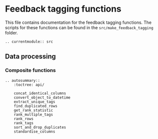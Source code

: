 # Feedback tagging functions

This file contains documentation for the feedback tagging functions. The scripts for these functions can be found in
the `src/make_feedback_tagging` folder. 

```eval_rst
.. currentmodule:: src

```

## Data processing

### Composite functions

```eval_rst
.. autosummary::
    :toctree: api/
    
    concat_identical_columns
    convert_object_to_datetime
    extract_unique_tags
    find_duplicated_rows
    get_rank_statistic
    rank_multiple_tags
    rank_rows
    rank_tags
    sort_and_drop_duplicates
    standardise_columns

```

